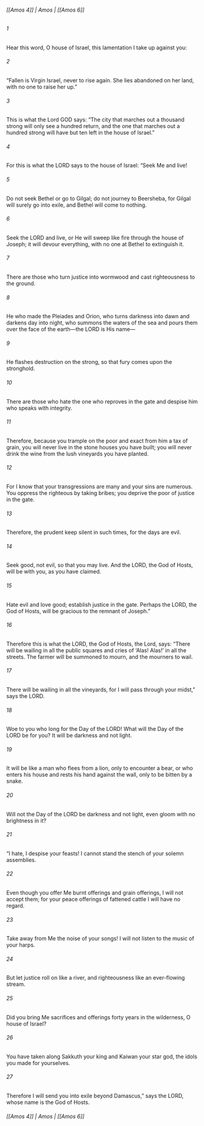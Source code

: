 ###### [[Amos 4]] | Amos | [[Amos 6]]

###### 1
Hear this word, O house of Israel, this lamentation I take up against you:
###### 2
“Fallen is Virgin Israel, never to rise again. She lies abandoned on her land, with no one to raise her up.”
###### 3
This is what the Lord GOD says: “The city that marches out a thousand strong will only see a hundred return, and the one that marches out a hundred strong will have but ten left in the house of Israel.”
###### 4
For this is what the LORD says to the house of Israel: “Seek Me and live!
###### 5
Do not seek Bethel or go to Gilgal; do not journey to Beersheba, for Gilgal will surely go into exile, and Bethel will come to nothing.
###### 6
Seek the LORD and live, or He will sweep like fire through the house of Joseph; it will devour everything, with no one at Bethel to extinguish it.
###### 7
There are those who turn justice into wormwood and cast righteousness to the ground.
###### 8
He who made the Pleiades and Orion, who turns darkness into dawn and darkens day into night, who summons the waters of the sea and pours them over the face of the earth—the LORD is His name—
###### 9
He flashes destruction on the strong, so that fury comes upon the stronghold.
###### 10
There are those who hate the one who reproves in the gate and despise him who speaks with integrity.
###### 11
Therefore, because you trample on the poor and exact from him a tax of grain, you will never live in the stone houses you have built; you will never drink the wine from the lush vineyards you have planted.
###### 12
For I know that your transgressions are many and your sins are numerous. You oppress the righteous by taking bribes; you deprive the poor of justice in the gate.
###### 13
Therefore, the prudent keep silent in such times, for the days are evil.
###### 14
Seek good, not evil, so that you may live. And the LORD, the God of Hosts, will be with you, as you have claimed.
###### 15
Hate evil and love good; establish justice in the gate. Perhaps the LORD, the God of Hosts, will be gracious to the remnant of Joseph.”
###### 16
Therefore this is what the LORD, the God of Hosts, the Lord, says: “There will be wailing in all the public squares and cries of ‘Alas! Alas!’ in all the streets. The farmer will be summoned to mourn, and the mourners to wail.
###### 17
There will be wailing in all the vineyards, for I will pass through your midst,” says the LORD.
###### 18
Woe to you who long for the Day of the LORD! What will the Day of the LORD be for you? It will be darkness and not light.
###### 19
It will be like a man who flees from a lion, only to encounter a bear, or who enters his house and rests his hand against the wall, only to be bitten by a snake.
###### 20
Will not the Day of the LORD be darkness and not light, even gloom with no brightness in it?
###### 21
“I hate, I despise your feasts! I cannot stand the stench of your solemn assemblies.
###### 22
Even though you offer Me burnt offerings and grain offerings, I will not accept them; for your peace offerings of fattened cattle I will have no regard.
###### 23
Take away from Me the noise of your songs! I will not listen to the music of your harps.
###### 24
But let justice roll on like a river, and righteousness like an ever-flowing stream.
###### 25
Did you bring Me sacrifices and offerings forty years in the wilderness, O house of Israel?
###### 26
You have taken along Sakkuth your king and Kaiwan your star god, the idols you made for yourselves.
###### 27
Therefore I will send you into exile beyond Damascus,” says the LORD, whose name is the God of Hosts.

###### [[Amos 4]] | Amos | [[Amos 6]]

